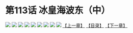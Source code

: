 # 第113话 冰皇海波东（中）
![](https://mhpic.xiaomingtaiji.net/comic/D/斗破苍穹拆分版/113话/1.jpg-zymk.middle.webp)
![](https://mhpic.xiaomingtaiji.net/comic/D/斗破苍穹拆分版/113话/2.jpg-zymk.middle.webp)
![](https://mhpic.xiaomingtaiji.net/comic/D/斗破苍穹拆分版/113话/3.jpg-zymk.middle.webp)
![](https://mhpic.xiaomingtaiji.net/comic/D/斗破苍穹拆分版/113话/4.jpg-zymk.middle.webp)
![](https://mhpic.xiaomingtaiji.net/comic/D/斗破苍穹拆分版/113话/5.jpg-zymk.middle.webp)
![](https://mhpic.xiaomingtaiji.net/comic/D/斗破苍穹拆分版/113话/6.jpg-zymk.middle.webp)
![](https://mhpic.xiaomingtaiji.net/comic/D/斗破苍穹拆分版/113话/7.jpg-zymk.middle.webp)
![](https://mhpic.xiaomingtaiji.net/comic/D/斗破苍穹拆分版/113话/8.jpg-zymk.middle.webp)
![](https://mhpic.xiaomingtaiji.net/comic/D/斗破苍穹拆分版/113话/9.jpg-zymk.middle.webp)
[【上一章】](./112.md)
[【目录】](./README.md)
[【下一章】](./114.md)
